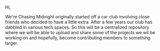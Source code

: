 Hi, 

We're Chasing Midnight originally started off a car club involving close friends who decided to have a little extra. After a few years our club has dabbled in various tech 
spaces. So this will be a centralized repository where we will be able to upload and share some of the projects we wil be working on and hopefully,
become contributing members to something larger. 


